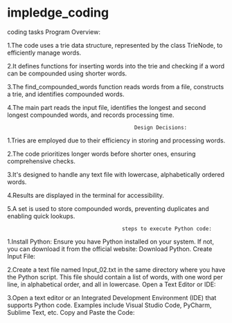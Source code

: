 # impledge_coding
coding tasks
                                              Program Overview:

1.The code uses a trie data structure, represented by the class TrieNode, to efficiently manage words.

2.It defines functions for inserting words into the trie and checking if a word can be compounded using shorter words.

3.The find_compounded_words function reads words from a file, constructs a trie, and identifies compounded words.

4.The main part reads the input file, identifies the longest and second longest compounded words, and records processing time.

                                             Design Decisions:

1.Tries are employed due to their efficiency in storing and processing words.

2.The code prioritizes longer words before shorter ones, ensuring comprehensive checks.

3.It's designed to handle any text file with lowercase, alphabetically ordered words.

4.Results are displayed in the terminal for accessibility.

5.A set is used to store compounded words, preventing duplicates and enabling quick lookups.  

                                         steps to execute Python code:

1.Install Python:
Ensure you have Python installed on your system. If not, you can download it from the official website: Download Python.
Create Input File:

2.Create a text file named Input_02.txt in the same directory where you have the Python script. This file should contain a list of words, with one word per line, in alphabetical order, and all in lowercase.
Open a Text Editor or IDE:

3.Open a text editor or an Integrated Development Environment (IDE) that supports Python code. Examples include Visual Studio Code, PyCharm, Sublime Text, etc.
Copy and Paste the Code:


